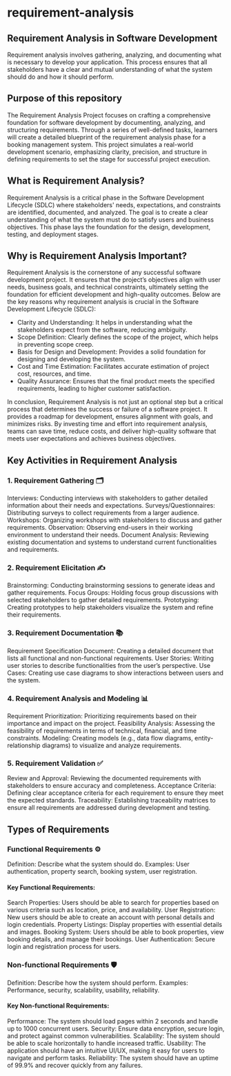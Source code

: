 # requirement-analysis

## Requirement Analysis in Software Development
Requirement analysis involves gathering, analyzing, and documenting what is necessary to develop your application. This process ensures that all stakeholders have a clear and mutual understanding of what the system should do and how it should perform.

## Purpose of this repository
The Requirement Analysis Project focuses on crafting a comprehensive foundation for software development by documenting, analyzing, and structuring requirements. Through a series of well-defined tasks, learners will create a detailed blueprint of the requirement analysis phase for a booking management system. This project simulates a real-world development scenario, emphasizing clarity, precision, and structure in defining requirements to set the stage for successful project execution.

## What is Requirement Analysis?
Requirement Analysis is a critical phase in the Software Development Lifecycle (SDLC) where stakeholders' needs, expectations, and constraints are identified, documented, and analyzed. The goal is to create a clear understanding of what the system must do to satisfy users and business objectives. This phase lays the foundation for the design, development, testing, and deployment stages.

## Why is Requirement Analysis Important?
Requirement Analysis is the cornerstone of any successful software development project. It ensures that the project’s objectives align with user needs, business goals, and technical constraints, ultimately setting the foundation for efficient development and high-quality outcomes. Below are the key reasons why requirement analysis is crucial in the Software Development Lifecycle (SDLC):

- Clarity and Understanding: It helps in understanding what the stakeholders expect from the software, reducing ambiguity.
- Scope Definition: Clearly defines the scope of the project, which helps in preventing scope creep.
- Basis for Design and Development: Provides a solid foundation for designing and developing the system.
- Cost and Time Estimation: Facilitates accurate estimation of project cost, resources, and time.
- Quality Assurance: Ensures that the final product meets the specified requirements, leading to higher customer satisfaction.

In conclusion, Requirement Analysis is not just an optional step but a critical process that determines the success or failure of a software project. It provides a roadmap for development, ensures alignment with goals, and minimizes risks. By investing time and effort into requirement analysis, teams can save time, reduce costs, and deliver high-quality software that meets user expectations and achieves business objectives.

## Key Activities in Requirement Analysis
### 1. Requirement Gathering 🗂️
Interviews: Conducting interviews with stakeholders to gather detailed information about their needs and expectations.
Surveys/Questionnaires: Distributing surveys to collect requirements from a larger audience.
Workshops: Organizing workshops with stakeholders to discuss and gather requirements.
Observation: Observing end-users in their working environment to understand their needs.
Document Analysis: Reviewing existing documentation and systems to understand current functionalities and requirements.

### 2. Requirement Elicitation ✍️
Brainstorming: Conducting brainstorming sessions to generate ideas and gather requirements.
Focus Groups: Holding focus group discussions with selected stakeholders to gather detailed requirements.
Prototyping: Creating prototypes to help stakeholders visualize the system and refine their requirements.

### 3. Requirement Documentation 📚
Requirement Specification Document: Creating a detailed document that lists all functional and non-functional requirements.
User Stories: Writing user stories to describe functionalities from the user’s perspective.
Use Cases: Creating use case diagrams to show interactions between users and the system.

### 4. Requirement Analysis and Modeling 📊
Requirement Prioritization: Prioritizing requirements based on their importance and impact on the project.
Feasibility Analysis: Assessing the feasibility of requirements in terms of technical, financial, and time constraints.
Modeling: Creating models (e.g., data flow diagrams, entity-relationship diagrams) to visualize and analyze requirements.

### 5. Requirement Validation ✅
Review and Approval: Reviewing the documented requirements with stakeholders to ensure accuracy and completeness.
Acceptance Criteria: Defining clear acceptance criteria for each requirement to ensure they meet the expected standards.
Traceability: Establishing traceability matrices to ensure all requirements are addressed during development and testing.

## Types of Requirements
### Functional Requirements ⚙️
Definition: Describe what the system should do.
Examples: User authentication, property search, booking system, user registration.

#### Key Functional Requirements:

Search Properties: Users should be able to search for properties based on various criteria such as location, price, and availability.
User Registration: New users should be able to create an account with personal details and login credentials.
Property Listings: Display properties with essential details and images.
Booking System: Users should be able to book properties, view booking details, and manage their bookings.
User Authentication: Secure login and registration process for users.

### Non-functional Requirements 🛡️
Definition: Describe how the system should perform.
Examples: Performance, security, scalability, usability, reliability.

#### Key Non-functional Requirements:

Performance: The system should load pages within 2 seconds and handle up to 1000 concurrent users.
Security: Ensure data encryption, secure login, and protect against common vulnerabilities.
Scalability: The system should be able to scale horizontally to handle increased traffic.
Usability: The application should have an intuitive UI/UX, making it easy for users to navigate and perform tasks.
Reliability: The system should have an uptime of 99.9% and recover quickly from any failures.
